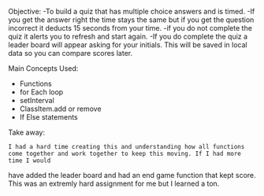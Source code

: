 Objective:
-To build a quiz that has multiple choice answers and is timed. 
-If you get the answer right the time stays the same but if you get the question incorrect it deducts 15 seconds from your time.
-if you do not complete the quiz it alerts you to refresh and start again.
-If you do complete the quiz a leader board will appear asking for your initials. This will be saved in local data so you can compare scores later.

Main Concepts Used:
- Functions
- for Each loop
- setInterval
- ClassItem.add or remove
- If Else statements

Take away:

    I had a hard time creating this and understanding how all functions come together and work together to keep this moving. If I had more time I would
have added the leader board and had an end game function that kept score. This was an extremly hard assignment for me but I learned a ton.

